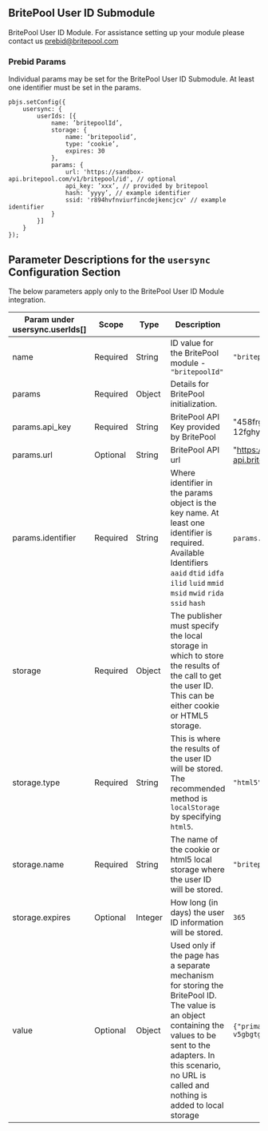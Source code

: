 ## BritePool User ID Submodule

BritePool User ID Module. For assistance setting up your module please contact us prebid@britepool.com

### Prebid Params

Individual params may be set for the BritePool User ID Submodule. At least one identifier must be set in the params.
```
pbjs.setConfig({
    usersync: {
        userIds: [{
            name: ’britepoolId’,
            storage: {
                name: ‘britepoolid’,
                type: ‘cookie’,
                expires: 30
            },
            params: {
                url: 'https://sandbox-api.britepool.com/v1/britepool/id', // optional
                api_key: ’xxx’, // provided by britepool
                hash: ’yyyy’, // example identifier
                ssid: 'r894hvfnviurfincdejkencjcv' // example identifier
            }
        }]
    }
});
```
## Parameter Descriptions for the `usersync` Configuration Section
The below parameters apply only to the BritePool User ID Module integration.

| Param under usersync.userIds[] | Scope | Type | Description | Example |
| --- | --- | --- | --- | --- |
| name | Required | String | ID value for the BritePool module - `"britepoolId"` | `"britepoolId"` |
| params | Required | Object | Details for BritePool initialization. | |
| params.api_key | Required | String |BritePool API Key provided by BritePool | "458frgde-djd7-3ert-gyhu-12fghy76dnmko" |
| params.url | Optional | String |BritePool API url | "https://sandbox-api.britepool.com/v1/britepool/id" |
| params.identifier | Required | String | Where identifier in the params object is the key name. At least one identifier is required. Available Identifiers `aaid` `dtid` `idfa` `ilid` `luid` `mmid` `msid` `mwid` `rida` `ssid` `hash` | `params.ssid` `params.aaid` |
| storage | Required | Object | The publisher must specify the local storage in which to store the results of the call to get the user ID. This can be either cookie or HTML5 storage. | |
| storage.type | Required | String | This is where the results of the user ID will be stored. The recommended method is `localStorage` by specifying `html5`. | `"html5"` |
| storage.name | Required | String | The name of the cookie or html5 local storage where the user ID will be stored. | `"britepoolid"` |
| storage.expires | Optional | Integer | How long (in days) the user ID information will be stored. | `365` |
| value | Optional | Object | Used only if the page has a separate mechanism for storing the BritePool ID. The value is an object containing the values to be sent to the adapters. In this scenario, no URL is called and nothing is added to local storage | `{"primaryBPID": "fd56yui-dvff-v5gbgtgg-4t55-45fggtgt5ttv"}` |
